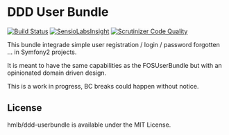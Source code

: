 # DDD User Bundle
[![Build Status](https://travis-ci.org/hmlb/ddd-userbundle.svg)](https://travis-ci.org/hmlb/ddd-bundle) 
[![SensioLabsInsight](https://insight.sensiolabs.com/projects/64e7905c-71b8-45a6-aa88-03e1ac26bc3b/big.png)](https://insight.sensiolabs.com/projects/64e7905c-71b8-45a6-aa88-03e1ac26bc3b)
[![Scrutinizer Code Quality](https://scrutinizer-ci.com/g/hmlb/ddd-userbundle/badges/quality-score.png?b=master)](https://scrutinizer-ci.com/g/hmlb/ddd-bundle/?branch=master)

This bundle integrade simple user registration / login / password forgotten ... in Symfony2 projects.

It is meant to have the same capabilities as the FOSUserBundle but with an opinionated domain driven design.

This is a work in progress, BC breaks could happen without notice.

## License

hmlb/ddd-userbundle is available under the MIT License.

